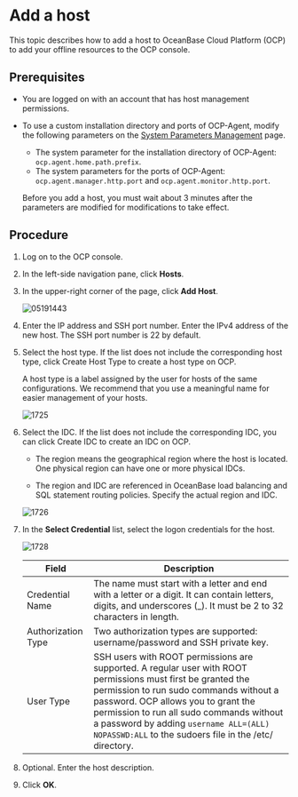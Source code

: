 # Add a host

This topic describes how to add a host to OceanBase Cloud Platform (OCP) to add your offline resources to the OCP console.

## Prerequisites

* You are logged on with an account that has host management permissions.
* To use a custom installation directory and ports of OCP-Agent, modify the following parameters on the [System Parameters Management](../11.system-management-features/12.system-parameter-management-1.md) page.
  * The system parameter for the installation directory of OCP-Agent: `ocp.agent.home.path.prefix`.
  * The system parameters for the ports of OCP-Agent: `ocp.agent.manager.http.port` and `ocp.agent.monitor.http.port`.

   Before you add a host, you must wait about 3 minutes after the parameters are modified for modifications to take effect.

## Procedure

1. Log on to the OCP console.

2. In the left-side navigation pane, click **Hosts**.

3. In the upper-right corner of the page, click **Add Host**.

   ![05191443](https://obbusiness-private.oss-cn-shanghai.aliyuncs.com/doc/img/ocp/403-ce/%E6%B7%BB%E5%8A%A0%E4%B8%BB%E6%9C%BA-1.png)

4. Enter the IP address and SSH port number. Enter the IPv4 address of the new host. The SSH port number is 22 by default.

5. Select the host type. If the list does not include the corresponding host type, click Create Host Type to create a host type on OCP.

   A host type is a label assigned by the user for hosts of the same configurations. We recommend that you use a meaningful name for easier management of your hosts.

   ![1725](https://help-static-aliyun-doc.aliyuncs.com/assets/img/en-US/5505277361/p345696.png)

6. Select the IDC. If the list does not include the corresponding IDC, you can click Create IDC to create an IDC on OCP.

   * The region means the geographical region where the host is located. One physical region can have one or more physical IDCs.

   * The region and IDC are referenced in OceanBase load balancing and SQL statement routing policies. Specify the actual region and IDC.

   ![1726](https://help-static-aliyun-doc.aliyuncs.com/assets/img/en-US/5505277361/p345699.png)

7. In the **Select Credential** list, select the logon credentials for the host.

   ![1728](https://help-static-aliyun-doc.aliyuncs.com/assets/img/en-US/5505277361/p345700.png)

   | Field | Description |
   |------|----------------------------------------------------------------|
   | Credential Name | The name must start with a letter and end with a letter or a digit. It can contain letters, digits, and underscores (_). It must be 2 to 32 characters in length. |
   | Authorization Type | Two authorization types are supported: username/password and SSH private key.  |
   | User Type | SSH users with ROOT permissions are supported. A regular user with ROOT permissions must first be granted the permission to run sudo commands without a password. OCP allows you to grant the permission to run all sudo commands without a password by adding `username ALL=(ALL) NOPASSWD:ALL` to the sudoers file in the /etc/ directory.  |

8. Optional. Enter the host description.

9. Click **OK**.
